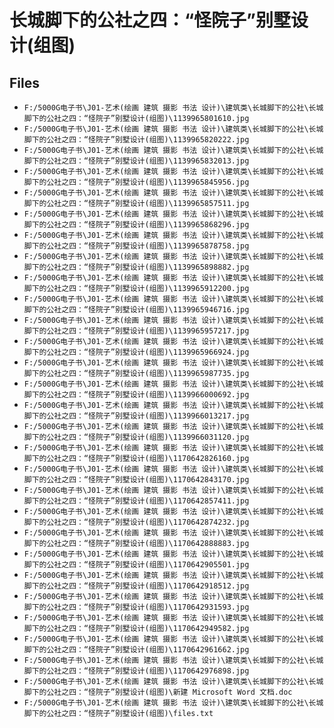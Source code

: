 # 长城脚下的公社之四：“怪院子”别墅设计(组图)

## Files

- `F:/5000G电子书\J01-艺术(绘画 建筑 摄影 书法 设计)\建筑类\长城脚下的公社\长城脚下的公社之四：“怪院子”别墅设计(组图)\1139965801610.jpg`
- `F:/5000G电子书\J01-艺术(绘画 建筑 摄影 书法 设计)\建筑类\长城脚下的公社\长城脚下的公社之四：“怪院子”别墅设计(组图)\1139965820222.jpg`
- `F:/5000G电子书\J01-艺术(绘画 建筑 摄影 书法 设计)\建筑类\长城脚下的公社\长城脚下的公社之四：“怪院子”别墅设计(组图)\1139965832013.jpg`
- `F:/5000G电子书\J01-艺术(绘画 建筑 摄影 书法 设计)\建筑类\长城脚下的公社\长城脚下的公社之四：“怪院子”别墅设计(组图)\1139965845956.jpg`
- `F:/5000G电子书\J01-艺术(绘画 建筑 摄影 书法 设计)\建筑类\长城脚下的公社\长城脚下的公社之四：“怪院子”别墅设计(组图)\1139965857511.jpg`
- `F:/5000G电子书\J01-艺术(绘画 建筑 摄影 书法 设计)\建筑类\长城脚下的公社\长城脚下的公社之四：“怪院子”别墅设计(组图)\1139965868296.jpg`
- `F:/5000G电子书\J01-艺术(绘画 建筑 摄影 书法 设计)\建筑类\长城脚下的公社\长城脚下的公社之四：“怪院子”别墅设计(组图)\1139965878758.jpg`
- `F:/5000G电子书\J01-艺术(绘画 建筑 摄影 书法 设计)\建筑类\长城脚下的公社\长城脚下的公社之四：“怪院子”别墅设计(组图)\1139965898882.jpg`
- `F:/5000G电子书\J01-艺术(绘画 建筑 摄影 书法 设计)\建筑类\长城脚下的公社\长城脚下的公社之四：“怪院子”别墅设计(组图)\1139965912200.jpg`
- `F:/5000G电子书\J01-艺术(绘画 建筑 摄影 书法 设计)\建筑类\长城脚下的公社\长城脚下的公社之四：“怪院子”别墅设计(组图)\1139965946716.jpg`
- `F:/5000G电子书\J01-艺术(绘画 建筑 摄影 书法 设计)\建筑类\长城脚下的公社\长城脚下的公社之四：“怪院子”别墅设计(组图)\1139965957217.jpg`
- `F:/5000G电子书\J01-艺术(绘画 建筑 摄影 书法 设计)\建筑类\长城脚下的公社\长城脚下的公社之四：“怪院子”别墅设计(组图)\1139965966924.jpg`
- `F:/5000G电子书\J01-艺术(绘画 建筑 摄影 书法 设计)\建筑类\长城脚下的公社\长城脚下的公社之四：“怪院子”别墅设计(组图)\1139965987735.jpg`
- `F:/5000G电子书\J01-艺术(绘画 建筑 摄影 书法 设计)\建筑类\长城脚下的公社\长城脚下的公社之四：“怪院子”别墅设计(组图)\1139966000692.jpg`
- `F:/5000G电子书\J01-艺术(绘画 建筑 摄影 书法 设计)\建筑类\长城脚下的公社\长城脚下的公社之四：“怪院子”别墅设计(组图)\1139966013217.jpg`
- `F:/5000G电子书\J01-艺术(绘画 建筑 摄影 书法 设计)\建筑类\长城脚下的公社\长城脚下的公社之四：“怪院子”别墅设计(组图)\1139966031120.jpg`
- `F:/5000G电子书\J01-艺术(绘画 建筑 摄影 书法 设计)\建筑类\长城脚下的公社\长城脚下的公社之四：“怪院子”别墅设计(组图)\1170642826160.jpg`
- `F:/5000G电子书\J01-艺术(绘画 建筑 摄影 书法 设计)\建筑类\长城脚下的公社\长城脚下的公社之四：“怪院子”别墅设计(组图)\1170642843170.jpg`
- `F:/5000G电子书\J01-艺术(绘画 建筑 摄影 书法 设计)\建筑类\长城脚下的公社\长城脚下的公社之四：“怪院子”别墅设计(组图)\1170642857411.jpg`
- `F:/5000G电子书\J01-艺术(绘画 建筑 摄影 书法 设计)\建筑类\长城脚下的公社\长城脚下的公社之四：“怪院子”别墅设计(组图)\1170642874232.jpg`
- `F:/5000G电子书\J01-艺术(绘画 建筑 摄影 书法 设计)\建筑类\长城脚下的公社\长城脚下的公社之四：“怪院子”别墅设计(组图)\1170642888883.jpg`
- `F:/5000G电子书\J01-艺术(绘画 建筑 摄影 书法 设计)\建筑类\长城脚下的公社\长城脚下的公社之四：“怪院子”别墅设计(组图)\1170642905501.jpg`
- `F:/5000G电子书\J01-艺术(绘画 建筑 摄影 书法 设计)\建筑类\长城脚下的公社\长城脚下的公社之四：“怪院子”别墅设计(组图)\1170642918512.jpg`
- `F:/5000G电子书\J01-艺术(绘画 建筑 摄影 书法 设计)\建筑类\长城脚下的公社\长城脚下的公社之四：“怪院子”别墅设计(组图)\1170642931593.jpg`
- `F:/5000G电子书\J01-艺术(绘画 建筑 摄影 书法 设计)\建筑类\长城脚下的公社\长城脚下的公社之四：“怪院子”别墅设计(组图)\1170642949582.jpg`
- `F:/5000G电子书\J01-艺术(绘画 建筑 摄影 书法 设计)\建筑类\长城脚下的公社\长城脚下的公社之四：“怪院子”别墅设计(组图)\1170642961662.jpg`
- `F:/5000G电子书\J01-艺术(绘画 建筑 摄影 书法 设计)\建筑类\长城脚下的公社\长城脚下的公社之四：“怪院子”别墅设计(组图)\1170642976898.jpg`
- `F:/5000G电子书\J01-艺术(绘画 建筑 摄影 书法 设计)\建筑类\长城脚下的公社\长城脚下的公社之四：“怪院子”别墅设计(组图)\新建 Microsoft Word 文档.doc`
- `F:/5000G电子书\J01-艺术(绘画 建筑 摄影 书法 设计)\建筑类\长城脚下的公社\长城脚下的公社之四：“怪院子”别墅设计(组图)\files.txt`
